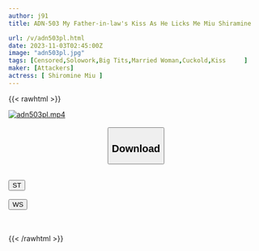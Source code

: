 ```yaml
---
author: j91
title: ADN-503 My Father-in-law's Kiss As He Licks Me Miu Shiramine

url: /v/adn503pl.html
date: 2023-11-03T02:45:00Z
image: "adn503pl.jpg"
tags: [Censored,Solowork,Big Tits,Married Woman,Cuckold,Kiss	 ]
maker: [Attackers]
actress: [ Shiromine Miu ]
---
```



{{< rawhtml >}}

<div class="video" data-videoid="oweJlJlLROCJ6Gm">
    <a href="javascript:;">
        <img src="https://my.j91.asia/v/adn503pl.jpg" width="WIDTH" height="HEIGHT" alt="adn503pl.mp4" loading="lazy">
    </a>
</div>

<script type="text/javascript" src="https://j91.asia/asset/on-demand-st.js"></script>

<br>
  <link rel="stylesheet" href="https://j91.asia/asset/bs5.css">
  
  <center>
  <button class="btn btn-primary" type="button" data-bs-toggle="collapse" data-bs-target=".multi-collapse" aria-expanded="false" aria-controls="multiCollapseExample1 multiCollapseExample2"><h2>Download</h2></button></center>
</p>
<div class="row">
  <div class="col">
    <div class="collapse multi-collapse" id="multiCollapseExample1">
      <div class="card card-body">
	      	      <br>
<div class="buttons">  
<a href="https://streamtape.to/v/oweJlJlLROCJ6Gm"><button class="btn-hover color-3"><i class="fa fa-download"></i> ST</button></a></div>
    </div>
  </div>
</div>
  <div class="col">
    <div class="collapse multi-collapse" id="multiCollapseExample2">
      <div class="card card-body">
	      <br>
<div class="buttons">
    <a href="https://wolfstream.tv/hpoxsx4hrc8o"><button class="btn-hover color-9"><i class="fa fa-download"></i> WS</button></a></div>
<br><br>
      </div>
    </div>
  </div>
</div>

{{< /rawhtml >}}
